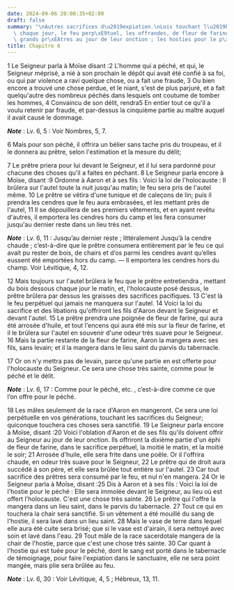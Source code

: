 ```yaml
---
date: 2024-09-06 20:00:35+02:00
draft: false
summary: "\nAutres sacrifices d\u2019expiation.\nLois touchant l\u2019holocauste de\
  \ chaque jour, le feu perp\xE9tuel, les offrandes, de fleur de farine, celles des\
  \ grands pr\xEAtres au jour de leur onction ; les hosties pour le p\xE9ch\xE9.\n"
title: Chapitre 6
---
```





1 Le Seigneur parla à Moïse disant :2 L'homme qui a péché, et qui, le Seigneur méprisé, a nié à son prochain le dépôt qui avait été confié à sa foi, ou qui par violence a ravi quelque chose, ou a fait une fraude, 3 Ou bien encore a trouvé une chose perdue, et le niant, s'est de plus parjuré, et a fait quelqu'autre des nombreux péchés dans lesquels ont coutume de tomber les hommes, 4 Convaincu de son délit, rendra5 En entier tout ce qu'il a voulu retenir par fraude, et par-dessus la cinquième partie au maître auquel il avait causé le dommage.

***Note*** :  Lv. 6, 5 : Voir Nombres, 5, 7.

6 Mais pour son péché, il offrira un bélier sans tache pris du troupeau, et il le donnera au prêtre, selon l'estimation et la mesure du délit;


7 Le prêtre priera pour lui devant le Seigneur, et il lui sera pardonné pour chacune des choses qu'il a faites en péchant. 8 Le Seigneur parla encore à Moïse, disant :9 Ordonne à Aaron et à ses fils : Voici la loi de l'holocauste : Il brûlera sur l'autel toute la nuit jusqu'au matin; le feu sera pris de l'autel même. 10 Le prêtre se vêtira d'une tunique et de caleçons de lin; puis il prendra les cendres que le feu aura embrasées, et les mettant près de l'autel, 11 Il se dépouillera de ses premiers vêtements, et en ayant revêtu d'autres, il emportera les cendres hors du camp et les fera consumer jusqu'au dernier reste dans un lieu très net.

***Note*** :  Lv. 6, 11 : Jusqu’au dernier reste ; littéralement Jusqu’à la cendre chaude ; c’est-à-dire que le prêtre consumera entièrement par le feu ce qui avait pu rester de bois, de chairs et d’os parmi les cendres avant qu’elles eussent été emportées hors du camp. ― Il emportera les cendres hors du champ. Voir Lévitique, 4, 12.


12 Mais toujours sur l'autel brûlera le feu que le prêtre entretiendra , mettant du bois dessous chaque jour le matin, et, l'holocauste posé dessus, le prêtre brûlera par dessus les graisses des sacrifices pacifiques. 13 C'est là le feu perpétuel qui jamais ne manquera sur l'autel. 14 Voici la loi du sacrifice et des libations qu'offriront les fils d'Aaron devant le Seigneur et devant l'autel. 15 Le prêtre prendra une poignée de fleur de farine, qui aura été arrosée d'huile, et tout l'encens qui aura été mis sur la fleur de farine, et il le brûlera sur l'autel en souvenir d'une odeur très suave pour le Seigneur. 16 Mais la partie restante de la fleur de farine, Aaron la mangera avec ses fils, sans levain; et il la mangera dans le lieu saint du parvis du tabernacle.


17 Or on n'y mettra pas de levain, parce qu'une partie en est offerte pour l'holocauste du Seigneur. Ce sera une chose très sainte, comme pour le péché et le délit.

***Note*** :  Lv. 6, 17 : Comme pour le péché, etc. , c’est-à-dire comme ce que l’on offre pour le péché.

18 Les mâles seulement de la race d'Aaron en mangeront. Ce sera une loi perpétuelle en vos générations, touchant les sacrifices du Seigneur; quiconque touchera ces choses sera sanctifié. 19 Le Seigneur parla encore à Moïse, disant :20 Voici l'oblation d'Aaron et de ses fils qu'ils doivent offrir au Seigneur au jour de leur onction. Ils offriront la dixième partie d'un éphi de fleur de farine, dans le sacrifice perpétuel, la moitié le matin, et la moitié le soir; 21 Arrosée d'huile, elle sera frite dans une poêle. Or il l'offrira chaude, en odeur très suave pour le Seigneur, 22 Le prêtre qui de droit aura succédé à son père, et elle sera brûlée tout entière sur l'autel. 23 Car tout sacrifice des prêtres sera consumé par le feu, et nul n'en mangera. 24 Or le Seigneur parla à Moïse, disant :25 Dis à Aaron et à ses fils : Voici la loi de l'hostie pour le péché : Elle sera immolée devant le Seigneur, au lieu où est offert l'holocauste. C'est une chose très sainte. 26 Le prêtre qui l'offre la mangera dans un lieu saint,
dans le parvis du tabernacle. 27 Tout ce qui en touchera la chair sera sanctifié. Si un vêtement a été mouillé du sang de l'hostie, il sera lavé dans un lieu saint. 28 Mais le vase de terre dans lequel elle aura été cuite sera brisé; que si le vase est d'airain, il sera nettoyé avec soin et lavé dans l'eau. 29 Tout mâle de la race sacerdotale mangera de la chair de l'hostie, parce que c'est une chose très sainte. 30 Car quant à l'hostie qui est tuée pour le péché, dont le sang est porté dans le tabernacle de témoignage, pour faire l'expiation dans le sanctuaire, elle ne sera point mangée, mais plie sera brûlée au feu.

***Note*** :  Lv. 6, 30 : Voir Lévitique, 4, 5 ; Hébreux, 13, 11.

